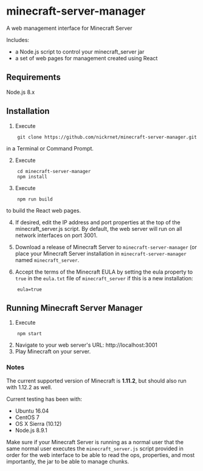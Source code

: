 
# minecraft-server-manager
A web management interface for Minecraft Server

Includes:
* a Node.js script to control your minecraft_server jar
* a set of web pages for management created using React

## Requirements
Node.js 8.x

## Installation
1. Execute

```
    git clone https://github.com/nickrnet/minecraft-server-manager.git
```

in a Terminal or Command Prompt.

2. Execute

```
    cd minecraft-server-manager
    npm install
```

3. Execute

```
    npm run build
```

to build the React web pages.

4. If desired, edit the IP address and port properties at the top of the minecraft_server.js
script. By default, the web server will run on all network interfaces on port 3001.

5. Download a release of Minecraft Server to `minecraft-server-manager` (or place
your Minecraft Server installation in `minecraft-server-manager` named `minecraft_server`.

6. Accept the terms of the Minecraft EULA by setting the eula property to `true` in the 
`eula.txt` file of `minecraft_server` if this is a new installation:

```
    eula=true
```

## Running Minecraft Server Manager
1. Execute

```
    npm start
```

2. Navigate to your web server's URL: http://localhost:3001
3. Play Minecraft on your server.

### Notes
The current supported version of Minecraft is **1.11.2**, but should also run with 1.12.2 as well.

Current testing has been with:
* Ubuntu 16.04
* CentOS 7
* OS X Sierra (10.12)
* Node.js 8.9.1

Make sure if your Minecraft Server is running as a normal user that the
same normal user executes the `minecraft_server.js` script
provided in order for the web interface to be able to read the ops,
properties, and most importantly, the jar to be able to manage chunks.
